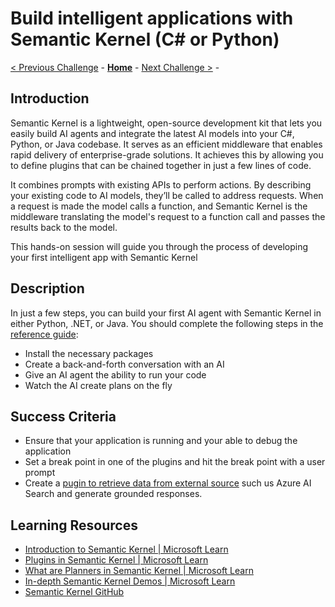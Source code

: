# Build intelligent applications with Semantic Kernel (C# or Python)

[< Previous Challenge](./Challenge-01.md) - **[Home](../README.md)** - [Next Challenge >](./Challenge-03.md) - 

## Introduction

Semantic Kernel is a lightweight, open-source development kit that lets you easily build AI agents and integrate the latest AI models into your C#, Python, or Java codebase. It serves as an efficient middleware that enables rapid delivery of enterprise-grade solutions. It achieves this by allowing you to define plugins that can be chained together in just a few lines of code.

It combines prompts with existing APIs to perform actions. By describing your existing code to AI models, they’ll be called to address requests. When a request is made the model calls a function, and Semantic Kernel is the middleware translating the model's request to a function call and passes the results back to the model.

This hands-on session will guide you through the process of developing your first intelligent app with Semantic Kernel
## Description

In just a few steps, you can build your first AI agent with Semantic Kernel in either Python, .NET, or Java. 
You should complete the following steps in the [reference guide](https://learn.microsoft.com/en-us/semantic-kernel/get-started/quick-start-guide?pivots=programming-language-csharp):

- Install the necessary packages
- Create a back-and-forth conversation with an AI
- Give an AI agent the ability to run your code
- Watch the AI create plans on the fly

## Success Criteria

- Ensure that your application is running and your able to debug the application
- Set a break point in one of the plugins and hit the break point with a user prompt
- Create a [pugin to retrieve data from external source](https://learn.microsoft.com/en-us/semantic-kernel/concepts/plugins/using-data-retrieval-functions-for-rag) such us Azure AI Search and generate grounded responses.

## Learning Resources
- [Introduction to Semantic Kernel | Microsoft Learn](https://learn.microsoft.com/en-us/semantic-kernel/overview/)
- [Plugins in Semantic Kernel | Microsoft Learn](https://learn.microsoft.com/en-us/semantic-kernel/concepts/plugins/?pivots=programming-language-csharp)
- [What are Planners in Semantic Kernel | Microsoft Learn](https://learn.microsoft.com/en-us/semantic-kernel/concepts/planning?pivots=programming-language-csharp)
- [In-depth Semantic Kernel Demos | Microsoft Learn](https://learn.microsoft.com/en-us/semantic-kernel/get-started/detailed-samples?pivots=programming-language-csharp)
- [Semantic Kernel GitHub](https://github.com/microsoft/semantic-kernel)
